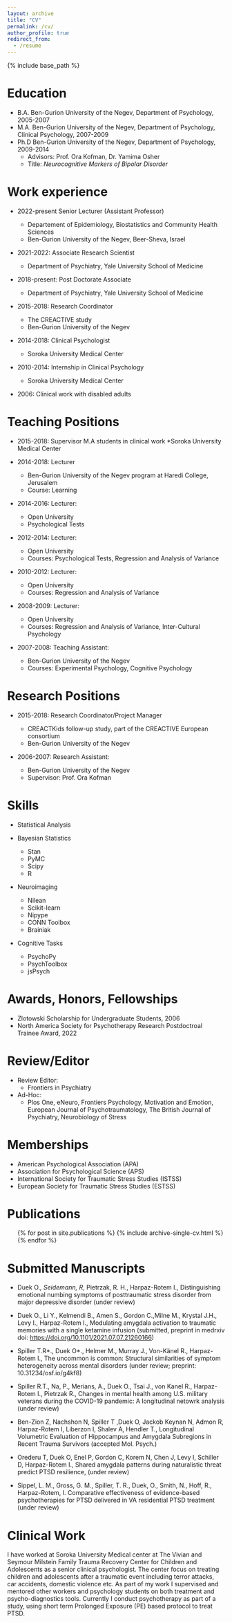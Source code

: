 ```yaml
---
layout: archive
title: "CV"
permalink: /cv/
author_profile: true
redirect_from:
  - /resume
---
```


{% include base_path %}

Education
======
* B.A. Ben-Gurion University of the Negev, Department of Psychology, 2005-2007
* M.A. Ben-Gurion University of the Negev, Department of Psychology, Clinical Psychology, 2007-2009
* Ph.D Ben-Gurion University of the Negev, Department of Psychology, 2009-2014 
  * Advisors: Prof. Ora Kofman, Dr. Yamima Osher
  * Title: *Neurocognitive Markers of Bipolar Disorder* 

Work experience
======
* 2022-present Senior Lecturer (Assistant Professor)
  * Departement of Epidemiology, Biostatistics and Community Health Sciences
  * Ben-Gurion University of the Negev, Beer-Sheva, Israel

* 2021-2022: Associate Research Scientist
  * Department of Psychiatry, Yale University School of Medicine 

* 2018-present: Post Doctorate Associate 
  * Department of Psychiatry, Yale University School of Medicine
  
* 2015-2018: Research Coordinator 
  * The CREACTIVE study
  * Ben-Gurion University of the Negev

* 2014-2018: Clinical Psychologist
  * Soroka University Medical Center

* 2010-2014: Internship in Clinical Psychology
  * Soroka University Medical Center


* 2006: Clinical work with disabled adults


Teaching Positions
==================
* 2015-2018: Supervisor M.A students in clinical work
  *Soroka University Medical Center

* 2014-2018: Lecturer 
  * Ben-Gurion University of the Negev program at Haredi College, Jerusalem
  * Course: Learning

* 2014-2016: Lecturer: 
  * Open University 
  * Psychological Tests

* 2012-2014: Lecturer: 
  * Open University
  * Courses: Psychological Tests, Regression and Analysis of Variance

* 2010-2012: Lecturer: 
  * Open University
  * Courses: Regression and Analysis of Variance

* 2008-2009: Lecturer: 
  * Open University
  * Courses: Regression and Analysis of Variance, Inter-Cultural Psychology
  
* 2007-2008: Teaching Assistant:
  * Ben-Gurion University of the Negev
  * Courses: Experimental Psychology, Cognitive Psychology
  
Research Positions
==================

* 2015-2018: Research Coordinator/Project Manager
  * CREACTKids follow-up study, part of the CREACTIVE European consortium
  * Ben-Gurion University of the Negev
  
* 2006-2007: Research Assistant:
  * Ben-Gurion University of the Negev
  * Supervisor: Prof. Ora Kofman
  


Skills
======
* Statistical Analysis
 * Bayesian Statistics
   * Stan
   * PyMC
   * Scipy
   * R
   
* Neuroimaging
  * Nilean
  * Scikit-learn
  * Nipype
  * CONN Toolbox
  * Brainiak
  
* Cognitive Tasks
  * PsychoPy
  * PsychToolbox
  * jsPsych

Awards, Honors, Fellowships
===========================
* Zlotowski Scholarship for Undergraduate Students, 2006
* North America Society for Psychotherapy Research Postdoctroal Trainee Award, 2022

Review/Editor
=============
* Review Editor:
  * Frontiers in Psychiatry
* Ad-Hoc:
  * Plos One, eNeuro, Frontiers Psychology, Motivation and Emotion, European Journal of Psychotraumatology, The British Journal of Psychiatry, Neurobiology of Stress
 
Memberships
===========
* American Psychological Association (APA)
* Association for  Psychological Science (APS)
* International Society for Traumatic Stress Studies (ISTSS)
* European Society for Traumatic Stress Studies (ESTSS)

Publications
======
  <ul>{% for post in site.publications %}
    {% include archive-single-cv.html %}
  {% endfor %}</ul>
  

Submitted Manuscripts
============
* Duek O.*, Seidemann, R*,  Pietrzak, R. H., Harpaz-Rotem I., Distinguishing emotional numbing symptoms of posttraumatic stress disorder from major depressive disorder (under review)

* Duek O., Li Y., Kelmendi B., Amen S., Gordon C.,Milne M., Krystal J.H., Levy I., Harpaz-Rotem I., Modulating amygdala activation to traumatic memories with a single ketamine infusion (submitted, preprint in medrxiv doi: https://doi.org/10.1101/2021.07.07.21260166)

* Spiller T.R*., Duek O*., Helmer M., Murray J., Von-Känel R., Harpaz-Rotem I., The uncommon is common: Structural similarities of symptom heterogeneity across mental disorders (under review; preprint: 10.31234/osf.io/g4kf8)

* Spiller R.T.,  Na, P., Merians, A., Duek O., Tsai J., von Kanel R., Harpaz-Rotem I., Pietrzak R., Changes in mental health among U.S. military veterans during the COVID-19 pandemic: A longitudinal netowrk analysis (under review)

* Ben-Zion Z, Nachshon N, Spiller T ,Duek  O,  Jackob Keynan N, Admon R, Harpaz-Rotem I, Liberzon I, Shalev A, Hendler T., Longitudinal Volumetric Evaluation of Hippocampus and Amygdala Subregions in Recent Trauma Survivors (accepted Mol. Psych.)

* Orederu T, Duek O, Enel P, Gordon C, Korem N, Chen J, Levy I, Schiller D, Harpaz-Rotem I., Shared amygdala patterns during naturalistic threat predict PTSD resilience, (under review)

* Sippel, L. M., Gross, G. M., Spiller, T. R., Duek, O., Smith, N., Hoff, R., Harpaz-Rotem, I. Comparative effectiveness of evidence-based psychotherapies for PTSD delivered in VA residential PTSD treatment (under review)



<!---Talks
======
  <ul>{% for post in site.talks %}
    {% include archive-single-talk-cv.html %}
  {% endfor %}</ul>
  
Teaching
======
  <ul>{% for post in site.teaching %}
    {% include archive-single-cv.html %}
  {% endfor %}</ul>
--> 

Clinical Work
=============

I have worked at Soroka University Medical center at The Vivian and Seymour Milstein Family Trauma Recovery Center for Children and Adolescents as a senior clinical psychologist. The center focus on treating children and adolescents after a traumatic event including terror attacks, car accidents, domestic violence etc. As part of my work I supervised and mentored other workers and psychology students on both treatment and psycho-diagnostics tools. Currently I conduct psychotherapy as part of a study, using short term Prolonged Exposure (PE) based protocol to treat PTSD.




